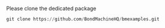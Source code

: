 Please clone the dedicated package
```python
git clone https://github.com/BondMachineHQ/bmexamples.git
```
